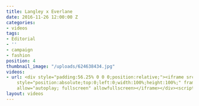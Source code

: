 ```yaml
---
title: Langley x Everlane
date: 2016-11-26 12:00:00 Z
categories:
- videos
tags:
- Editorial
- ''
- campaign
- fashion
position: 4
thumbnail_image: "/uploads/624638434.jpg"
videos:
- url: <div style="padding:56.25% 0 0 0;position:relative;"><iframe src="https://player.vimeo.com/video/209160408?autoplay=1&title=0&byline=0&portrait=0"
    style="position:absolute;top:0;left:0;width:100%;height:100%;" frameborder="0"
    allow="autoplay; fullscreen" allowfullscreen></iframe></div><script src="https://player.vimeo.com/api/player.js"></script>
layout: videos
---
```



